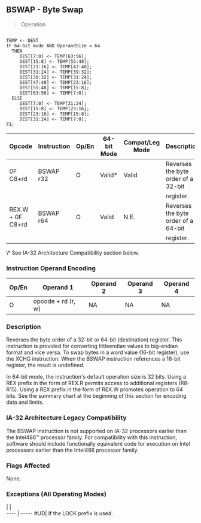 ## BSWAP - Byte Swap

> Operation
``` slim

TEMP <- DEST
IF 64-bit mode AND OperandSize = 64
  THEN
     DEST[7:0] <- TEMP[63:56];
     DEST[15:8] <- TEMP[55:48];
     DEST[23:16] <- TEMP[47:40];
     DEST[31:24] <- TEMP[39:32];
     DEST[39:32] <- TEMP[31:24];
     DEST[47:40] <- TEMP[23:16];
     DEST[55:48] <- TEMP[15:8];
     DEST[63:56] <- TEMP[7:0];
  ELSE
     DEST[7:0] <- TEMP[31:24];
     DEST[15:8] <- TEMP[23:16];
     DEST[23:16] <- TEMP[15:8];
     DEST[31:24] <- TEMP[7:0];
FI;

```

 Opcode          | Instruction| Op/En| 64-bit Mode| Compat/Leg Mode| Description                        
 ---  | --- | --- | --- | --- | ---
 0F C8+rd        | BSWAP r32  | O    | Valid\*     | Valid          | Reverses the byte order of a 32-bit
                 |            |      |            |                | register.                          
 REX.W + 0F C8+rd| BSWAP r64  | O    | Valid      | N.E.           | Reverses the byte order of a 64-bit
                 |            |      |            |                | register.                          
<aside class="notification">
\* See IA-32 Architecture Compatibility section below.
</aside>


### Instruction Operand Encoding
 Op/En| Operand 1         | Operand 2| Operand 3| Operand 4
 ---  | --- | --- | --- | ---
 O    | opcode + rd (r, w)| NA       | NA       | NA       

### Description
Reverses the byte order of a 32-bit or 64-bit (destination) register. This instruction
is provided for converting littleendian values to big-endian format and vice
versa. To swap bytes in a word value (16-bit register), use the XCHG instruction.
When the BSWAP instruction references a 16-bit register, the result is undefined.

In 64-bit mode, the instruction's default operation size is 32 bits. Using a
REX prefix in the form of REX.R permits access to additional registers (R8-R15).
Using a REX prefix in the form of REX.W promotes operation to 64 bits. See the
summary chart at the beginning of this section for encoding data and limits.


### IA-32 Architecture Legacy Compatibility
The BSWAP instruction is not supported on IA-32 processors earlier than the
Intel486™ processor family. For compatibility with this instruction, software
should include functionally equivalent code for execution on Intel processors
earlier than the Intel486 processor family.



### Flags Affected
None.


### Exceptions (All Operating Modes)
   | |  
---- | -----
 #UD| If the LOCK prefix is used.
